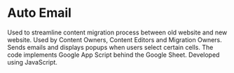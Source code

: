 # Auto Email

Used to streamline content migration process between old website and new website.
Used by Content Owners, Content Editors and Migration Owners.
Sends emails and displays popups when users select certain cells.
The code implements Google App Script behind the Google Sheet.
Developed using JavaScript.
